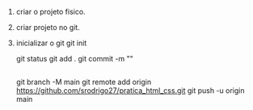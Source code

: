 1. criar o projeto fisico.
2. criar projeto no git.
3. inicializar o git
    git init

    git status
    git add .
    git commit -m ""

    ## 
    git branch -M main
    git remote add origin https://github.com/srodrigo27/pratica_html_css.git
    git push -u origin main
